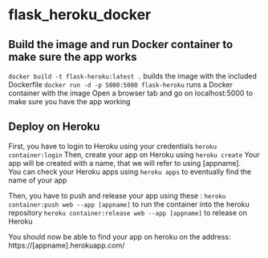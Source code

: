 # flask_heroku_docker

## Build the image and run Docker container to make sure the app works

`docker build -t flask-heroku:latest .` builds the image with the included Dockerfile
`docker run -d -p 5000:5000 flask-heroku` runs a Docker container with the image
Open a browser tab and go on localhost:5000 to make sure you have the app working

## Deploy on Heroku

First, you have to login to Heroku using your credentials `heroku container:login`
Then, create your app on Heroku using `heroku create` 
Your app will be created with a name, that we will refer to using [appname]. </br>
You can check your Heroku apps using `heroku apps` to eventually find the name of your app

Then, you have to push and release your app using these :
`heroku container:push web --app [appname]` to run the container into the heroku repository
`heroku container:release web --app [appname]` to release on Heroku

You should now be able to find your app on heroku on the address: https://[appname].herokuapp.com/


